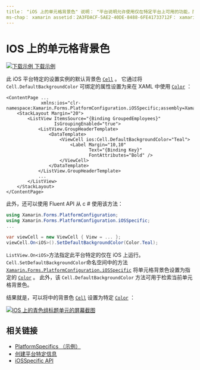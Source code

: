 ```yaml
---
title： "iOS 上的单元格背景色" 说明： "平台说明允许使用仅在特定平台上可用的功能，而无需实现自定义呈现器或效果。 本文介绍如何使用 iOS 平台特定的，它在 iOS 上设置单元格的默认背景色。
ms-chap： xamarin assetid：2A3FDACF-5AE2-40DE-8488-6FE41733712F： xamarin 窗体作者： davidbritch： dabritch ms. 日期：10/24/2018 非 loc： [ Xamarin.Forms ， Xamarin.Essentials ]
---
```


# <a name="cell-background-color-on-ios"></a>IOS 上的单元格背景色

[![下载示例](~/media/shared/download.png) 下载示例](https://docs.microsoft.com/samples/xamarin/xamarin-forms-samples/userinterface-platformspecifics)

此 iOS 平台特定的设置实例的默认背景色 [`Cell`](xref:Xamarin.Forms.Cell) 。 它通过将 `Cell.DefaultBackgroundColor` 可绑定的属性设置为来在 XAML 中使用 [`Color`](xref:Xamarin.Forms.Color) ：

```xaml
<ContentPage ...
             xmlns:ios="clr-namespace:Xamarin.Forms.PlatformConfiguration.iOSSpecific;assembly=Xamarin.Forms.Core">
    <StackLayout Margin="20">
        <ListView ItemsSource="{Binding GroupedEmployees}"
                  IsGroupingEnabled="true">
            <ListView.GroupHeaderTemplate>
                <DataTemplate>
                    <ViewCell ios:Cell.DefaultBackgroundColor="Teal">
                        <Label Margin="10,10"
                               Text="{Binding Key}"
                               FontAttributes="Bold" />
                    </ViewCell>
                </DataTemplate>
            </ListView.GroupHeaderTemplate>
            ...
        </ListView>
    </StackLayout>
</ContentPage>
```

此外，还可以使用 Fluent API 从 c # 使用该方法：

```csharp
using Xamarin.Forms.PlatformConfiguration;
using Xamarin.Forms.PlatformConfiguration.iOSSpecific;
...

var viewCell = new ViewCell { View = ... };
viewCell.On<iOS>().SetDefaultBackgroundColor(Color.Teal);
```

`ListView.On<iOS>`方法指定此平台特定的仅在 iOS 上运行。 `Cell.SetDefaultBackgroundColor`命名空间中的方法 [`Xamarin.Forms.PlatformConfiguration.iOSSpecific`](xref:Xamarin.Forms.PlatformConfiguration.iOSSpecific) 将单元格背景色设置为指定的 [`Color`](xref:Xamarin.Forms.Color) 。 此外，该 `Cell.DefaultBackgroundColor` 方法可用于检索当前单元格背景色。

结果就是，可以将中的背景色 [`Cell`](xref:Xamarin.Forms.Cell) 设置为特定 [`Color`](xref:Xamarin.Forms.Color) ：

[![IOS 上的青色组标题单元的屏幕截图](cell-background-color-images/group-header-cell-color.png "带有蓝绿色组头单元格的 ListView")](cell-background-color-images/group-header-cell-color-large.png#lightbox "带有蓝绿色组头单元格的 ListView")

## <a name="related-links"></a>相关链接

- [PlatformSpecifics （示例）](https://docs.microsoft.com/samples/xamarin/xamarin-forms-samples/userinterface-platformspecifics)
- [创建平台特定信息](~/xamarin-forms/platform/platform-specifics/index.md#creating-platform-specifics)
- [iOSSpecific API](xref:Xamarin.Forms.PlatformConfiguration.iOSSpecific)
